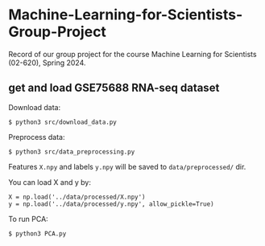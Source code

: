# Machine-Learning-for-Scientists-Group-Project
Record of our group project for the course Machine Learning for Scientists (02-620), Spring 2024.

## get and load GSE75688 RNA-seq dataset

Download data:
```
$ python3 src/download_data.py
```

Preprocess data:
```
$ python3 src/data_preprocessing.py
```
Features `X.npy` and labels `y.npy` will be saved to `data/preprocessed/` dir. 

You can load X and y by:
```
X = np.load('../data/processed/X.npy')
y = np.load('../data/processed/y.npy', allow_pickle=True)
```

To run PCA:
```
$ python3 PCA.py
```

